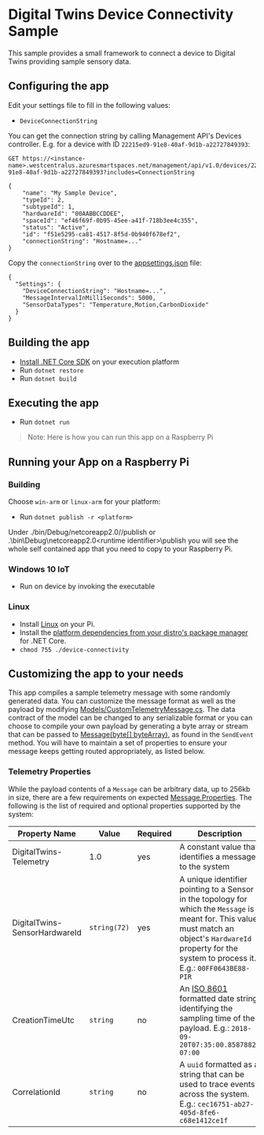 # Digital Twins Device Connectivity Sample

This sample provides a small framework to connect a device to Digital Twins providing
sample sensory data.

## Configuring the app

Edit your settings file to fill in the following values:
* `DeviceConnectionString`

You can get the connection string by calling Management API's Devices controller. E.g. for a device with ID `22215ed9-91e8-40af-9d1b-a22727849393`:

```
GET https://<instance-name>.westcentralus.azuresmartspaces.net/management/api/v1.0/devices/22215ed9-91e8-40af-9d1b-a22727849393?includes=ConnectionString

{
    "name": "My Sample Device",
    "typeId": 2,
    "subtypeId": 1,
    "hardwareId": "00AABBCCDDEE",
    "spaceId": "ef46f69f-0b95-45ee-a41f-718b3ee4c355",
    "status": "Active",
    "id": "f51e5295-ca81-4517-8f5d-0b940f678ef2",
    "connectionString": "Hostname=..."
}

```

Copy the `connectionString` over to the [appsettings.json](./appsettings.json) file:

```
{
  "Settings": {
    "DeviceConnectionString": "Hostname=...",
    "MessageIntervalInMilliSeconds": 5000,
    "SensorDataTypes": "Temperature,Motion,CarbonDioxide"
  }
}
```  

## Building the app

* [Install .NET Core SDK](https://www.microsoft.com/net/core) on your execution platform
* Run `dotnet restore`
* Run `dotnet build`

## Executing the app

* Run `dotnet run`

>Note: Here is how you can run this app on a Raspberry Pi

## Running your App on a Raspberry Pi

### Building

Choose `win-arm` or `linux-arm` for your platform:
* Run `dotnet publish -r <platform>`

Under ./bin/Debug/netcoreapp2.0/<runtime identifier>/publish or .\bin\Debug\netcoreapp2.0\<runtime identifier>\publish you will see the whole self contained app that you need to copy to your Raspberry Pi.

### Windows 10 IoT

* Run on device by invoking the executable

### Linux

* Install [Linux](https://www.raspberrypi.org/downloads/) on your Pi.
* Install the [platform dependencies from your distro's package manager](https://github.com/dotnet/core/blob/master/Documentation/prereqs.md) for .NET Core.
* `chmod 755 ./device-connectivity`

## Customizing the app to your needs

This app compiles a sample telemetry message with some randomly generated data. You can customize the message format as well as the payload by modifying [Models/CustomTelemetryMessage.cs](./Models/CustomTelemetryMessage.cs). The data contract of the model can be changed to any serializable format or you can choose to compile your own payload by generating a byte array or stream that can be passed to  [Message(byte[] byteArray)](https://docs.microsoft.com/en-us/dotnet/api/microsoft.azure.devices.client.message.-ctor?view=azure-dotnet#Microsoft_Azure_Devices_Client_Message__ctor_System_Byte___), as found in the `SendEvent` method. You will have to maintain a set of properties to ensure your message keeps getting routed appropriately, as listed below.

### Telemetry Properties

While the payload contents of a `Message` can be arbitrary data, up to 256kb in size, there are a few requirements on expected [Message.Properties](https://docs.microsoft.com/en-us/dotnet/api/microsoft.azure.devices.client.message.properties?view=azure-dotnet). The following is the list of required and optional properties supported by the system:

| Property Name | Value | Required | Description |
|---------------|-------|----------|-------------|
| DigitalTwins-Telemetry | 1.0 | yes | A constant value that identifies a message to the system |
| DigitalTwins-SensorHardwareId | `string(72)` | yes | A unique identifier pointing to a Sensor in the topology for which the `Message` is meant for. This value must match an object's `HardwareId` property for the system to process it. E.g.: `00FF0643BE88-PIR` |
| CreationTimeUtc | `string` | no | An [ISO 8601](https://en.wikipedia.org/wiki/ISO_8601) formatted date string identifying the sampling time of the payload. E.g.: `2018-09-20T07:35:00.8587882-07:00` |
| CorrelationId | `string` | no | A `uuid` formatted as a string that can be used to trace events across the system. E.g.: `cec16751-ab27-405d-8fe6-c68e1412ce1f`
